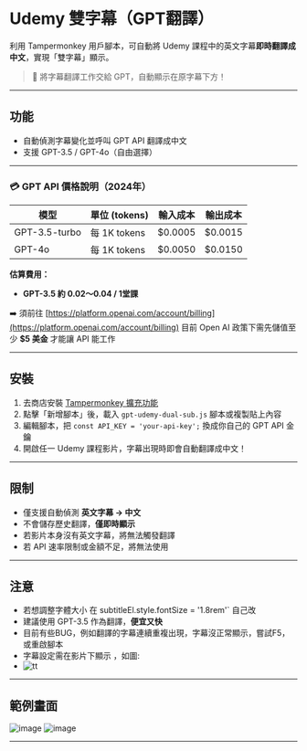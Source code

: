 # Udemy 雙字幕（GPT翻譯）

利用 Tampermonkey 用戶腳本，可自動將 Udemy 課程中的英文字幕**即時翻譯成中文**，實現「雙字幕」顯示。

> 🚀 將字幕翻譯工作交給 GPT，自動顯示在原字幕下方！

---

## 功能

- 自動偵測字幕變化並呼叫 GPT API 翻譯成中文
- 支援 GPT-3.5 / GPT-4o（自由選擇）


---


### 💳 GPT API 價格說明（2024年）

| 模型         | 單位 (tokens) | 輸入成本     | 輸出成本     |
|--------------|---------------|---------------|---------------|
| GPT-3.5-turbo | 每 1K tokens   | $0.0005       | $0.0015       |
| GPT-4o        | 每 1K tokens   | $0.0050       | $0.0150       |

**估算費用：**
-  **GPT-3.5 約 $0.02～$0.04 / 1堂課**
    
➡️ 須前往 [https://platform.openai.com/account/billing](https://platform.openai.com/account/billing) 目前 Open AI 政策下需先儲值至少 **$5 美金** 才能讓 API 能工作

---

## 安裝

1. 去商店安裝 [Tampermonkey 擴充功能](https://www.tampermonkey.net/)
2. 點擊「新增腳本」後，載入 `gpt-udemy-dual-sub.js` 腳本或複製貼上內容
3. 編輯腳本，把 `const API_KEY = 'your-api-key';` 換成你自己的 GPT API 金鑰
4. 開啟任一 Udemy 課程影片，字幕出現時即會自動翻譯成中文！

---

## 限制

- 僅支援自動偵測 **英文字幕 → 中文**
- 不會儲存歷史翻譯，**僅即時顯示**
- 若影片本身沒有英文字幕，將無法觸發翻譯
- 若 API 速率限制或金額不足，將無法使用

---

## 注意

- 若想調整字體大小 在 subtitleEl.style.fontSize = '1.8rem'` 自己改
- 建議使用 GPT-3.5 作為翻譯，**便宜又快**
- 目前有些BUG，例如翻譯的字幕連續重複出現，字幕沒正常顯示，嘗試F5，或重啟腳本
- 字幕設定需在影片下顯示 ，如圖:
- ![tt](https://github.com/user-attachments/assets/a91437e1-683a-418e-a5b0-0f315d502645)
---

##  範例畫面

![image](https://github.com/user-attachments/assets/6f43e580-a1b3-41a0-9e37-b1a1d499baed)
![image](https://github.com/user-attachments/assets/b4e5f501-d686-4de0-ae05-80ed60737766)


---


